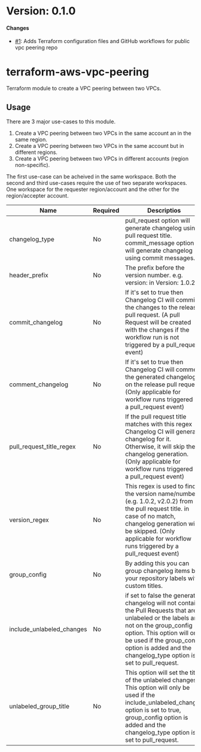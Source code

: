 # Version: 0.1.0


#### Changes

* [#1](https://github.com/om2tech/terraform-aws-vpc-peering/pull/1): Adds Terraform configuration files and GitHub workflows for public vpc peering repo


# terraform-aws-vpc-peering

Terraform module to create a VPC peering between two VPCs.

## Usage

There are 3 major use-cases to this module.
1. Create a VPC peering between two VPCs in the same account an in the same region.
2. Create a VPC peering between two VPCs in the same account but in different regions.
3. Create a VPC peering between two VPCs in different accounts (region non-specific).

The first use-case can be acheived in the same workspace.
Both the second and third use-cases require the use of two separate workspaces.
One workspace for the requester region/account and the other for the region/accepter account.

| Name                      | Required | Descriptios                                                                                                                                                                                                                                                             | Default       | Options                        |
| ------------------------- | -------- | ----------------------------------------------------------------------------------------------------------------------------------------------------------------------------------------------------------------------------------------------------------------------- | ------------- | ------------------------------ |
| changelog_type            | No       | pull_request option will generate changelog using pull request title. commit_message option will generate changelog using commit messages.                                                                                                                              | pull_request  | pull_request or commit_message |
| header_prefix             | No       | The prefix before the version number. e.g. version: in Version: 1.0.2                                                                                                                                                                                                   | Version:      |                                |
| commit_changelog          | No       | If it's set to true then Changelog CI will commit the changes to the release pull request. (A pull Request will be created with the changes if the workflow run is not triggered by a pull_request event)                                                               | true          | true or false                  |
| comment_changelog         | No       | If it's set to true then Changelog CI will comment the generated changelog on the release pull request. (Only applicable for workflow runs triggered by a pull_request event)                                                                                           | false         | true or false                  |
| pull_request_title_regex  | No       | If the pull request title matches with this regex Changelog CI will generate changelog for it. Otherwise, it will skip the changelog generation. (Only applicable for workflow runs triggered by a pull_request event)                                                  | ^(?i:release) |                                |
| version_regex             | No       | This regex is used to find the version name/number (e.g. 1.0.2, v2.0.2) from the pull request title. in case of no match, changelog generation will be skipped. (Only applicable for workflow runs triggered by a pull_request event)                                   | SemVer        |                                |
| group_config              | No       | By adding this you can group changelog items by your repository labels with custom titles.                                                                                                                                                                              | null          |                                |
| include_unlabeled_changes | No       | if set to false the generated changelog will not contain the Pull Requests that are unlabeled or the labels are not on the group_config option. This option will only be used if the group_config option is added and the changelog_type option is set to pull_request. | true          | true or false                  |
| unlabeled_group_title     | No       | This option will set the title of the unlabeled changes. This option will only be used if the include_unlabeled_changes option is set to true, group_config option is added and the changelog_type option is set to pull_request.                                       | Other Changes |                                |

